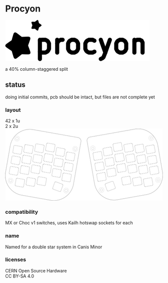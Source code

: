 # Procyon

![Procyon logo](procyon_logo.png "Procyon")

a 40% column-staggered split

## status
doing initial commits, pcb should be intact, but files are not complete yet

### layout
42 x 1u  
2 x 2u
![Procyon layout](plates.png "layout")

### compatibility
MX or Choc v1 switches, uses Kailh hotswap sockets for each

### name
Named for a double star system in Canis Minor

### licenses
CERN Open Source Hardware  
CC BY-SA 4.0
